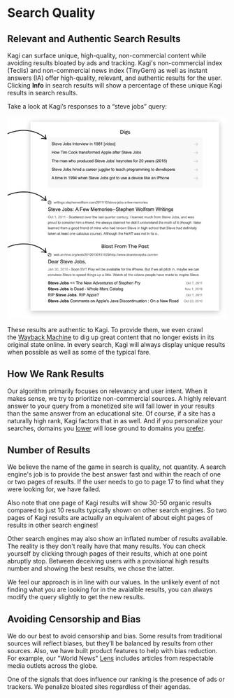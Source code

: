 # Search Quality

## Relevant and Authentic Search Results

Kagi can surface unique, high-quality, non-commercial content while avoiding results bloated by ads and tracking. Kagi's non-commercial index (Teclis) and non-commercial news index (TinyGem) as well as instant answers (IA) offer high-quality, relevant, and authentic results for the user. Clicking **Info** in search results will show a percentage of these unique Kagi results in search results.

Take a look at Kagi’s responses to a “steve jobs” query:

<img src="./media/steve_jobs_search.png" width="500" alt="Steve Jobs Search"><br />

These results are authentic to Kagi. To provide them, we even crawl the [Wayback Machine](https://archive.org/) to dig up great content that no longer exists in its original state online. In every search, Kagi will always display unique results when possible as well as some of the typical fare.

## How We Rank Results

Our algorithm primarily focuses on relevancy and user intent. When it makes sense, we try to prioritize non-commercial sources. A highly relevant answer to your query from a monetized site will fall lower in your results than the same answer from an educational site. Of course, if a site has a naturally high rank, Kagi factors that in as well. And if you personalize your searches, domains you [lower](../features/website-info-personalized-results.md#personalized_results) will lose ground to domains you [prefer](../features/website-info-personalized-results.md#personalized_results).

## Number of Results

We believe the name of the game in search is quality, not quantity. A search engine's job is to provide the best answer fast and within the reach of one or two pages of results. If the user needs to go to page 17 to find what they were looking for, we have failed.

Also note that one page of Kagi results will show 30-50 organic results compared to just 10 results typically shown on other search engines. So two pages of Kagi results are actually an equivalent of about eight pages of results in other search engines!

Other search engines may also show an inflated number of results available. The reality is they don't really have that many results. You can check yourself by clicking through pages of their results, which at one point abruptly stop. Between deceiving users with a provisional high results number and showing the best results, we chose the latter.

We feel our approach is in line with our values. In the unlikely event of not finding what you are looking for in the avaialble results, you can always modify the query slightly to get the new results.

## Avoiding Censorship and Bias

We do our best to avoid censorship and bias. Some results from traditional sources will reflect biases, but they’ll be balanced by results from other sources. Also, we have built product features to help with bias reduction. For example, our "World News" [Lens](../features/lenses.md) includes articles from respectable media outlets across the globe.

One of the signals that does influence our ranking is the presence of ads or trackers. We penalize bloated sites regardless of their agendas.
